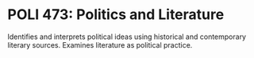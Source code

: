 # POLI 473: Politics and Literature

Identifies and interprets political ideas using historical and contemporary literary sources. Examines literature as political practice.
